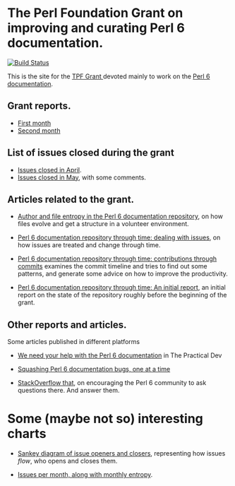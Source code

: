 # The Perl Foundation Grant on improving and curating Perl 6 documentation.

[![Build Status](https://travis-ci.com/JJ/TPF-Grant.svg?branch=master)](https://travis-ci.com/JJ/TPF-Grant)

This is the site for
the
[TPF Grant ](http://news.perlfoundation.org/2018/02/grant-proposal-curating-and-im.html) devoted
mainly to work on the [Perl 6 documentation](https://docs.perl6.org).

## Grant reports.

* [First month](April.md)
* [Second month](May.md)

## List of issues closed during the grant

* [Issues closed in April](report/issues-April-2018.md).
* [Issues closed in May](report/issues-May-2018.md), with some
  comments.
  
## Articles related to the grant.

*
  [Author and file entropy in the Perl 6 documentation repository](https://www.researchgate.net/publication/325532706_Author_and_file_entropy_in_the_Perl_6_documentation_repository),
  on how files evolve and get a structure in a volunteer environment.
  
*
  [Perl 6 documentation repository through time: dealing with issues](https://www.researchgate.net/publication/325320277_Perl_6_documentation_repository_through_time_dealing_with_issues),
  on how issues are treated and change through time.
  
*
  [Perl 6 documentation repository through time: contributions through commits](https://www.researchgate.net/publication/325020270_Perl_6_documentation_repository_through_time_contributions_through_commits) examines
  the commit timeline and tries to find out some patterns, and
  generate some advice on how to improve the productivity.
  
*
  [Perl 6 documentation repository through time: An initial report](https://www.researchgate.net/publication/324829397_Perl_6_documentation_repository_through_time_An_initial_report),
  an initial report on the state of the repository roughly before the
  beginning of the grant.

## Other reports and articles.

Some articles published in different platforms

*
  [We need your help with the Perl 6 documentation](https://dev.to/jj/we-need-your-help-with-the-perl-6-documentation-1e82) in
  The Practical Dev
  
*
  [Squashing Perl 6 documentation bugs, one at a time](https://dev.to/jj/squashing-perl-6-documentation-bugs-one-at-a-time-4ojn)
  
*
  [StackOverflow that](http://blogs.perl.org/users/jj_merelo/2018/04/stackoverflow-that.html),
  on encouraging the Perl 6 community to ask questions there. And
  answer them.
  
# Some (maybe not so) interesting charts

* [Sankey diagram of issue openers and closers](html/sankey.html),
  representing how issues *flow*, who opens and closes them.
  
* [Issues per month, along with monthly entropy](illos/commits-month-authors-entropy.png).
